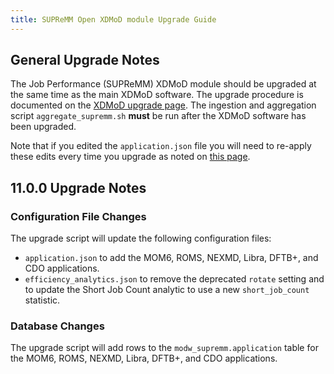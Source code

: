 ```yaml
---
title: SUPReMM Open XDMoD module Upgrade Guide
---
```


General Upgrade Notes
---------------------

The Job Performance (SUPReMM) XDMoD module should be upgraded at the same time as the main XDMoD
software. The upgrade procedure is documented on the [XDMoD upgrade
page](https://open.xdmod.org/upgrade.html).  The ingestion and aggregation
script `aggregate_supremm.sh` **must** be run after the XDMoD software has been
upgraded.

Note that if you edited the `application.json` file you will need to re-apply
these edits every time you upgrade as noted on [this page](customization.md).

11.0.0 Upgrade Notes
--------------------

### Configuration File Changes

The upgrade script will update the following configuration files:

- `application.json` to add the MOM6, ROMS, NEXMD, Libra, DFTB+, and CDO
  applications.
- `efficiency_analytics.json` to remove the
  deprecated `rotate` setting and to update the Short Job Count analytic to use
  a new `short_job_count` statistic.

### Database Changes

The upgrade script will add rows to the `modw_supremm.application` table for
the MOM6, ROMS, NEXMD, Libra, DFTB+, and CDO applications.
